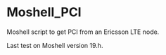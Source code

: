 # Moshell_PCI
Moshell script to get PCI from an Ericsson LTE node.

Last test on Moshell version 19.h.
